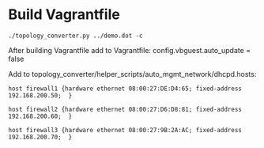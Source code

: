 # Build Vagrantfile

    ./topology_converter.py ../demo.dot -c

After building Vagrantfile add to Vagrantfile:
    config.vbguest.auto_update = false

Add to topology_converter/helper_scripts/auto_mgmt_network/dhcpd.hosts:

    host firewall1 {hardware ethernet 08:00:27:DE:D4:65; fixed-address 192.168.200.50;  } 

    host firewall2 {hardware ethernet 08:00:27:D6:D8:81; fixed-address 192.168.200.60;  } 

    host firewall3 {hardware ethernet 08:00:27:9B:2A:AC; fixed-address 192.168.200.70;  } 



